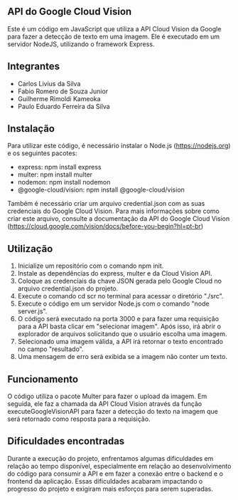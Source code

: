 ## API do Google Cloud Vision
Este é um código em JavaScript que utiliza a API Cloud Vision da Google para fazer a detecção de texto em uma imagem. Ele é executado em um servidor NodeJS, utilizando o framework Express.

## Integrantes
- Carlos Livius da Silva
- Fabio Romero de Souza Junior
- Guilherme Rimoldi Kameoka
- Paulo Eduardo Ferreira da Silva

## Instalação
Para utilizar este código, é necessário instalar o Node.js (https://nodejs.org) e os seguintes pacotes:

- express: npm install express
- multer: npm install multer
- nodemon: npm install nodemon
- @google-cloud/vision: npm install @google-cloud/vision

Também é necessário criar um arquivo credential.json com as suas credenciais do Google Cloud Vision. Para mais informações sobre como criar este arquivo, consulte a documentação da API do Google Cloud Vision (https://cloud.google.com/vision/docs/before-you-begin?hl=pt-br)

## Utilização
1. Inicialize um repositório com o comando npm init.
2. Instale as dependências do express, multer e da Cloud Vision API.
3. Coloque as credenciais da chave JSON gerada pelo Google Cloud no arquivo credential.json do projeto.
4. Execute o comando cd scr no terminal para acessar o diretório "./src".
5. Execute o código em um servidor Node.js com o comando "node server.js".
6. O código será executado na porta 3000 e para fazer uma requisição para a API basta clicar em "selecionar imagem". Após isso, irá abrir o explorador de arquivos solicitando que o usuário escolha uma imagem.
7. Selecionado uma imagem válida, a API irá retornar o texto encontrado no campo "resultado".
8. Uma mensagem de erro será exibida se a imagem não conter um texto.

## Funcionamento
O código utiliza o pacote Multer para fazer o upload da imagem. Em seguida, ele faz a chamada da API Cloud Vision através da função executeGoogleVisionAPI para fazer a detecção do texto na imagem que será retornado como resposta para a requisição.

## Dificuldades encontradas
Durante a execução do projeto, enfrentamos algumas dificuldades em relação ao tempo disponível, especialmente em relação ao desenvolvimento do código para consumir a API e em fazer a conexão entre o backend e o frontend da aplicação. Essas dificuldades acabaram impactando o progresso do projeto e exigiram mais esforços para serem superadas.